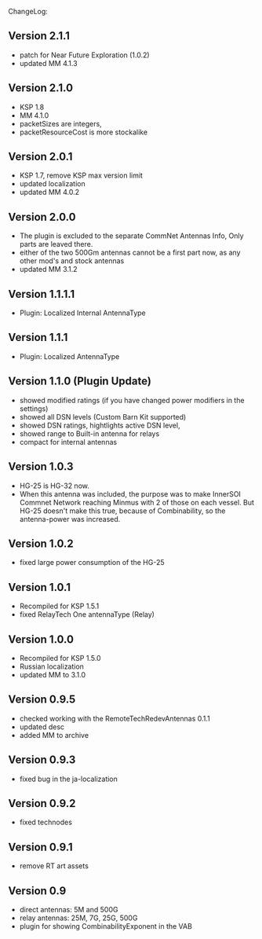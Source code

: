 ChangeLog:

## Version 2.1.1
 * patch for Near Future Exploration (1.0.2)
 * updated MM 4.1.3

## Version 2.1.0
 * KSP 1.8
 * MM 4.1.0
 * packetSizes are integers, 
 * packetResourceCost is more stockalike

## Version 2.0.1
 * KSP 1.7, remove KSP max version limit
 * updated localization
 * updated MM 4.0.2

## Version 2.0.0
 * The plugin is excluded to the separate CommNet Antennas Info, 
   Only parts are leaved there.
 * either of the two 500Gm antennas cannot be a first part now, as any other mod's and stock antennas
 * updated MM 3.1.2

## Version 1.1.1.1
 * Plugin: Localized Internal AntennaType

## Version 1.1.1
 * Plugin: Localized AntennaType

## Version 1.1.0 (Plugin Update)
 * showed modified ratings (if you have changed power modifiers in the settings)
 * showed all DSN levels (Custom Barn Kit supported)
 * showed DSN ratings, hightlights active DSN level, 
 * showed range to Built-in antenna for relays
 * compact for internal antennas

## Version 1.0.3
 * HG-25 is HG-32 now.
 * When this antenna was included, the purpose was to make 
   InnerSOI Commnet Network reaching Minmus with 2 of those on each vessel.
   But HG-25 doesn't make this true, because of Combinability, 
   so the antenna-power was increased.

## Version 1.0.2
 * fixed large power consumption of the HG-25

## Version 1.0.1
 * Recompiled for KSP 1.5.1
 * fixed RelayTech One antennaType (Relay)

## Version 1.0.0
 * Recompiled for KSP 1.5.0
 * Russian localization
 * updated MM to 3.1.0

## Version 0.9.5
 * checked working with the RemoteTechRedevAntennas 0.1.1
 * updated desc
 * added MM to archive

## Version 0.9.3
 * fixed bug in the ja-localization

## Version 0.9.2
 * fixed technodes

## Version 0.9.1
 * remove RT art assets

## Version 0.9
 * direct antennas: 5M and 500G
 * relay antennas: 25M, 7G, 25G, 500G
 * plugin for showing CombinabilityExponent in the VAB
